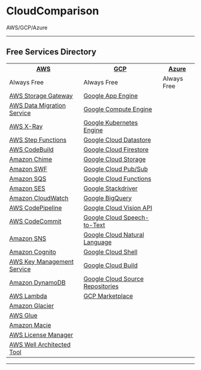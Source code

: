 # CloudComparison

AWS/GCP/Azure

---

## Free Services Directory

<table>
  <tr>
    <th colspan="1"><a href="https://aws.amazon.com/free">AWS</a></th>
    <th colspan="1"><a href="https://cloud.google.com/free">GCP</a></th>
    <th colspan="1"><a href="https://azure.microsoft.com/en-us/free">Azure</a></th>
  </tr>
  <tr>
    <td>Always Free</td>
    <td>Always Free</td>
    <td>Always Free</td>
  </tr>
  <tr>
    <td><a href="https://aws.amazon.com/storagegateway">AWS Storage Gateway</a></td>
    <td><a href="https://cloud.google.com/appengine">Google App Engine</a></td>
  </tr>
  <tr>
    <td><a href="https://aws.amazon.com/dms">AWS Data Migration Service</a></td>
    <td><a href="https://cloud.google.com/compute">Google Compute Engine</a></td>
  </tr>
  <tr>
    <td><a href="https://aws.amazon.com/xray">AWS X-Ray</a></td>
    <td><a href="https://cloud.google.com/kubernetes-engine">Google Kubernetes Engine</a></td>
  </tr>
  <tr>
    <td><a href="https://aws.amazon.com/step-functions">AWS Step Functions</a></td>
    <td><a href="https://cloud.google.com/datastore">Google Cloud Datastore</a></td>
  </tr>
  <tr>
    <td><a href="https://aws.amazon.com/codebuild">AWS CodeBuild</a></td>
    <td><a href="https://cloud.google.com/firestore">Google Cloud Firestore</a></td>
  </tr>
  <tr>
    <td><a href="https://chime.aws">Amazon Chime</a></td>
    <td><a href="https://cloud.google.com/storage">Google Cloud Storage</a></td>
  </tr>
  <tr>
    <td><a href="https://aws.amazon.com/swf">Amazon SWF</a></td>
    <td><a href="https://cloud.google.com/pubsub">Google Cloud Pub/Sub</a></td>
  </tr>
  <tr>
    <td><a href="https://aws.amazon.com/sqs">Amazon SQS</a></td>
    <td><a href="https://cloud.google.com/functions">Google Cloud Functions</a></td>
  </tr>
  <tr>
    <td><a href="https://aws.amazon.com/ses">Amazon SES</a></td>
    <td><a href="https://cloud.google.com/stackdriver">Google Stackdriver</a></td>
  </tr>
  <tr>
    <td><a href="https://aws.amazon.com/cloudwatch">Amazon CloudWatch</a></td>
    <td><a href="https://cloud.google.com/bigquery">Google BigQuery</a></td>
  </tr>
  <tr>
    <td><a href="https://aws.amazon.com/codepipeline">AWS CodePipeline</a></td>
    <td><a href="https://cloud.google.com/vision">Google Cloud Vision API</a></td>
  </tr>
  <tr>
    <td><a href="https://aws.amazon.com/codecommit">AWS CodeCommit</a></td>
    <td><a href="https://cloud.google.com/speech-to-text">Google Cloud Speech-to-Text</a></td>
  </tr>
  <tr>
    <td><a href="https://aws.amazon.com/sns">Amazon SNS</a></td>
    <td><a href="https://cloud.google.com/natural-language">Google Cloud Natural Language</a></td>
  </tr>
  <tr>
    <td><a href="https://aws.amazon.com/cognito">Amazon Cognito</a></td>
    <td><a href="https://cloud.google.com/shell">Google Cloud Shell</a></td>
  </tr>
  <tr>
    <td><a href="https://aws.amazon.com/kms">AWS Key Management Service</a></td>
    <td><a href="https://cloud.google.com/cloud-build">Google Cloud Build</a></td>
  </tr>
  <tr>
    <td><a href="https://aws.amazon.com/dynamodb">Amazon DynamoDB</a></td>
    <td><a href="https://cloud.google.com/source-repositories">Google Cloud Source Repositories</a></td>
  </tr>
  <tr>
    <td><a href="https://aws.amazon.com/lambda">AWS Lambda</a></td>
    <td><a href="https://cloud.google.com/marketplace">GCP Marketplace</a></td>
  </tr>
  <tr>
    <td><a href="https://aws.amazon.com/glacier">Amazon Glacier</a></td>
    <td></td>
  </tr>
  <tr>
    <td><a href="https://aws.amazon.com/glue">AWS Glue</a></td>
    <td></td>
  </tr>
  <tr>
    <td><a href="https://aws.amazon.com/macie">Amazon Macie</a></td>
  </tr>
  <tr>
    <td><a href="https://aws.amazon.com/license-manager">AWS License Manager</a></td>
  </tr>
  <tr>
    <td><a href="https://aws.amazon.com/well-architected-tool">AWS Well Architected Tool</a></td>
  </tr>

</table>

---